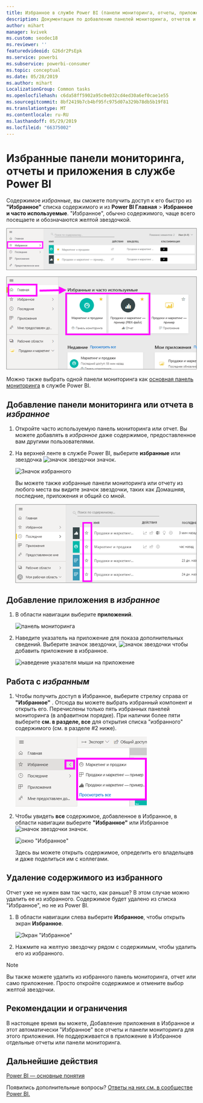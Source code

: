 ```yaml
---
title: Избранное в службе Power BI (панели мониторинга, отчеты, приложения)
description: Документация по добавлению панелей мониторинга, отчетов и приложений в избранное в службе Power BI
author: mihart
manager: kvivek
ms.custom: seodec18
ms.reviewer: ''
featuredvideoid: G26dr2PsEpk
ms.service: powerbi
ms.subservice: powerbi-consumer
ms.topic: conceptual
ms.date: 05/28/2019
ms.author: mihart
LocalizationGroup: Common tasks
ms.openlocfilehash: c6da58ff5902a95c0e032cd4ed30a6ef0cae1e55
ms.sourcegitcommit: 8bf2419b7cb4bf95fc975d07a329b78db5b19f81
ms.translationtype: MT
ms.contentlocale: ru-RU
ms.lasthandoff: 05/29/2019
ms.locfileid: "66375002"
---
```

# <a name="favorite-dashboards-reports-and-apps-in-power-bi-service"></a>Избранные панели мониторинга, отчеты и приложения в службе Power BI
Содержимое *избранные*, вы сможете получить доступ к его быстро из **"Избранное"** списка содержимого и из **Power BI Главная**  >   **Избранное и часто используемые**.  "Избранное", обычно содержимого, чаще всего посещаете и обозначаются желтой звездочкой.

   ![Значок избранного](./media/end-user-favorite/power-bi-favorite-nav.png)

   ![Значок избранного](./media/end-user-favorite/power-bi-home.png)

Можно также выбрать одной панели мониторинга как [основная панель мониторинга](end-user-featured.md) в службе Power BI.

## <a name="add-a-dashboard-or-report-as-a-favorite"></a>Добавление панели мониторинга или отчета в *избранное*

1. Откройте часто используемую панель мониторинга или отчет. Вы можете добавлять в *избранное* даже содержимое, предоставленное вам другими пользователями.

2. На верхней ленте в службе Power BI, выберите **избранные** или звездочка ![значок звездочки](./media/end-user-favorite/power-bi-favorite-icon.png) значок.
   
   ![Значок избранного](./media/end-user-favorite/powerbi-dashboard-favorite.png)
   
   Вы можете также избранные панели мониторинга или отчету из любого места вы видите значок звездочки, таких как Домашняя, последние, приложения и общий со мной. 
   
   ![Вкладка панели мониторинга с желтой звездочкой](./media/end-user-favorite/power-bi-recent.png)

## <a name="add-an-app-as-a-favorite"></a>Добавление приложения в *избранное*

1. В области навигации выберите **приложений**.

   ![панель мониторинга](./media/end-user-favorite/power-bi-favorite-apps.png)

2. Наведите указатель на приложение для показа дополнительных сведений.  Выберите значок звездочки, ![значок звездочки](./media/end-user-favorite/power-bi-favorite-icon.png)  чтобы добавить приложение в избранное.
   
   ![наведение указателя мыши на приложение](./media/end-user-favorite/power-bi-favorite-app.png)

## <a name="working-with-favorites"></a>Работа с *избранным*
1. Чтобы получить доступ в Избранное, выберите стрелку справа от **"Избранное"** .  Отсюда вы можете выбрать избранный компонент и открыть его. Перечислены только пять избранных панелей мониторинга (в алфавитном порядке). При наличии более пяти выберите **см. в разделе, все** для открытия списка "избранного" содержимого (см. в разделе #2 ниже). 
   
   ![Всплывающий элемент "Избранное"](./media/end-user-favorite/power-bi-favorite-flyout.png)
2. Чтобы увидеть **все** содержимое, добавленное в Избранное, в области навигации выберите **"Избранное"** или Избранное ![значок звездочки](./media/end-user-favorite/power-bi-favorites-icon.png) значок.  
   
    ![окно "Избранное"](./media/end-user-favorite/power-bi-favorites-screen.png)
   
   Здесь вы можете открыть содержимое, определить его владельцев и даже поделиться им с коллегами.

## <a name="unfavorite-content"></a>Удаление содержимого из избранного
Отчет уже не нужен вам так часто, как раньше?  В этом случае можно удалить ее из избранного. Содержимое будет удалено из списка "Избранное", но не из Power BI.

1. В области навигации слева выберите **Избранное**, чтобы открыть экран **Избранное**.
   
   ![Экран "Избранное"](./media/end-user-favorite/power-bi-unfavorites-screen.png)
2. Нажмите на желтую звездочку рядом с содержимым, чтобы удалить его из избранного.

> [!NOTE]
> Вы также можете удалить из избранного панель мониторинга, отчет или само приложение. Просто откройте содержимое и отмените выбор желтой звездочки.   
> 
> 
## <a name="limitations-and-considerations"></a>Рекомендации и ограничения
В настоящее время вы можете, Добавление приложения в Избранное и этот автоматически "Избранное" все отчеты и панели мониторинга для этого приложения. Не поддерживается в приложение в Избранное отдельные отчеты или панели мониторинга. 

## <a name="next-steps"></a>Дальнейшие действия
[Power BI — основные понятия](end-user-basic-concepts.md)

Появились дополнительные вопросы? [Ответы на них см. в сообществе Power BI.](http://community.powerbi.com/)

